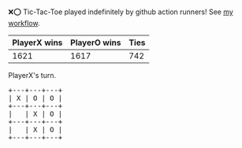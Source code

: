 :x::o: Tic-Tac-Toe played indefinitely by github action runners! See [my workflow](.github/workflows/play.yaml).

|PlayerX wins|PlayerO wins|Ties|
|-|-|-|
|1621|1617|742|

PlayerX's turn.

<pre>
+---+---+---+
| X | O | O |
+---+---+---+
|   | X | O |
+---+---+---+
|   | X | O |
+---+---+---+
</pre>